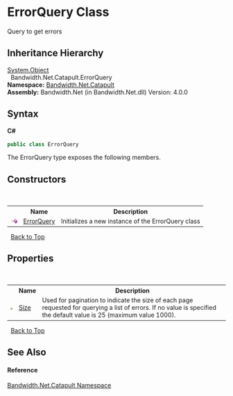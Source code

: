 ﻿# ErrorQuery Class
 

Query to get errors


## Inheritance Hierarchy
<a href="http://msdn2.microsoft.com/en-us/library/e5kfa45b" target="_blank">System.Object</a><br />&nbsp;&nbsp;Bandwidth.Net.Catapult.ErrorQuery<br />
**Namespace:**&nbsp;<a href ="N_Bandwidth_Net_Catapult.md">Bandwidth.Net.Catapult</a><br />**Assembly:**&nbsp;Bandwidth.Net (in Bandwidth.Net.dll) Version: 4.0.0

## Syntax

**C#**<br />
``` C#
public class ErrorQuery
```

The ErrorQuery type exposes the following members.


## Constructors
&nbsp;<table><tr><th></th><th>Name</th><th>Description</th></tr><tr><td>![Public method](media/pubmethod.gif "Public method")</td><td><a href ="M_Bandwidth_Net_Catapult_ErrorQuery__ctor.md">ErrorQuery</a></td><td>
Initializes a new instance of the ErrorQuery class</td></tr></table>&nbsp;
<a href="#errorquery-class">Back to Top</a>

## Properties
&nbsp;<table><tr><th></th><th>Name</th><th>Description</th></tr><tr><td>![Public property](media/pubproperty.gif "Public property")</td><td><a href ="P_Bandwidth_Net_Catapult_ErrorQuery_Size.md">Size</a></td><td>
Used for pagination to indicate the size of each page requested for querying a list of errors. If no value is specified the default value is 25 (maximum value 1000).</td></tr></table>&nbsp;
<a href="#errorquery-class">Back to Top</a>

## See Also


#### Reference
<a href ="N_Bandwidth_Net_Catapult.md">Bandwidth.Net.Catapult Namespace</a><br />